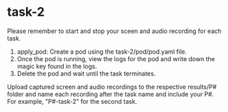 # task-2

Please remember to start and stop your sceen and audio recording for each task.

1. apply_pod: Create a pod using the task-2/pod/pod.yaml file. 
2. Once the pod is running, view the logs for the pod and write down the magic key found in the logs. 
3. Delete the pod and wait until the task terminates. 

Upload captured screen and audio recordings to the respective results/P# folder and name each recording after the task name and include your P#. For example, "P#-task-2" for the second task.
